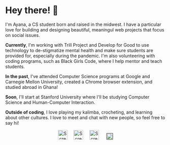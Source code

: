 <h1>
  Hey there! 👋
</h1>
<p>
 I'm Ayana, a CS student born and raised in the midwest. I have a particular love for building and designing beautiful, meaningul web projects that focus on social issues.
</p>
<p>
  <b>Currently</b>, I'm working with Trill Project and Develop for Good to use technology to de-stigmatize mental health and make sure students are provided for, especially during the pandemic. I'm also volunteering with coding programs, such as Black Girls Code, where I help mentor and teach students.
</p>
<p>
  <b>In the past</b>, I've attended Computer Science programs at Google and Carnegie Mellon University, created a Chrome browser extension, and studied abroad in Ghana!
</p>
<p>
  <b>Soon</b>, I'll start at Stanford University where I'll be studying Computer Science and Human-Computer Interaction.
</p>
<p>
  <b>Outside of coding</b>, I love playing my kalimba, crocheting, and learning about other cultures. I love to meet and chat with new people, so feel free to say hi!
</p>
<div align="center">
 <a href="https://ayanagriffin.com"> <img width="30" alt="Screen Shot 2021-04-01 at 3 53 59 PM" src="https://user-images.githubusercontent.com/69114559/113362136-807faa00-9302-11eb-9f69-38c73681d5a7.png"></a>
  &nbsp; &nbsp;
<a href="https://linkedin.com/in/ayanagriffin"><img width="30" alt="Screen Shot 2021-04-01 at 3 36 46 PM" src="https://user-images.githubusercontent.com/69114559/113361169-31387a00-9300-11eb-9c78-1c378b5c738d.png"></a>
  &nbsp; &nbsp;
<a href="mailto:hi@ayanagriffin.com"><img width="30" alt="Screen Shot 2021-04-01 at 3 36 52 PM" src="https://user-images.githubusercontent.com/69114559/113361170-31387a00-9300-11eb-9252-aaff0bfcb949.png"></a>
  &nbsp; &nbsp;&nbsp;
<a href=""><img width="20" alt="Screen Shot 2021-04-01 at 3 36 57 PM" src="https://user-images.githubusercontent.com/69114559/113361171-31387a00-9300-11eb-8438-9b84d91b3c15.png"></a>

</div>


